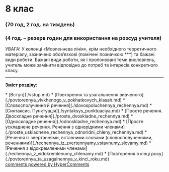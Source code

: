 <div id="hypercomments_widget" class="js-hypercomments-widget invisible"></div>

# 8 клас

### (70 год, 2 год. на тиждень)
### (4 год. – резерв годин для використання на розсуд учителя)

УВАГА! У колонці «Мовленнєва лінія», крім необхідного теоретичного матеріалу, 
зазначено обов’язкові (помічені позначкою ***) та бажані види роботи.
Бажані  види роботи, як і пропоновані теми висловлень, учитель може замінити
відповідно до потреб та інтересів конкретного класу.

<hr>
<p><b>Зміст розділу:</b></p>
   * [Вступ](./vstup.md)
   * [Повторення та узагальнення вивченого](./povtorennya_vivkhenogo_v_pokhatkovych_klasah.md)
   * [Словосполучення й речення](./slovospoluchennya_rechennya.md)
   * [Синтаксис. Пунктуація](./syntaksys_punktuaciya.md)
       * [Просте речення. Двоскладне речення](./proste_dvoskladne_rechennya.md) 
       * [Односкладне речення](./odnoskladne_rechennya.md) 
       * [Просте ускладнене речення. Речення з однорідними членами](./proste_uskladnene_rechennya_odnoridni_chleny_rechennya.md)
       * [Речення із звертаннями, вставними словами (словосполученнями, реченнями)](./rechennya_iz_zvertennyamy_vstavnumy_slovamy.md)
       * [Речення з відокремленими членами](./rechennya_z_vidokremlenumy_chlenamy.md)
   * [Повторення в кінці року](./povtorennya_ta_uzagalnennya_v_kinci_roku.md)



<div class="js-hypercomments-container">
<a href="http://hypercomments.com" class="hc-link" title="comments widget">comments powered by HyperComments</a>
</div>